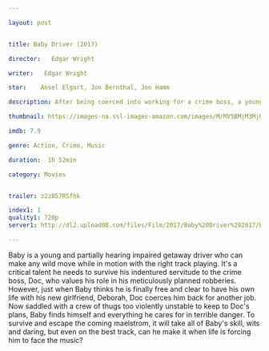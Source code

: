 ```yaml
---

layout: post


title: Baby Driver (2017)

director:   Edgar Wright 

writer:   Edgar Wright 

star:    Ansel Elgort, Jon Bernthal, Jon Hamm 

description: After being coerced into working for a crime boss, a young getaway driver finds himself taking part in a heist doomed to fail. 

thumbnail: https://images-na.ssl-images-amazon.com/images/M/MV5BMjM3MjQ1MzkxNl5BMl5BanBnXkFtZTgwODk1ODgyMjI@._V1_QL50_SY1000_CR0,0,674,1000_AL_.jpg

imdb: 7.9

genre: Action, Crime, Music

duration:  1h 52min

category: Movies


trailer: z2z857RSfhk

index1: 1
quality1: 720p
server1: http://dl2.upload08.com/files/Film/2017/Baby%20Driver%202017/Baby.Driver.2017.720p.BRrip.hevc.x265.RMTeam.FardaDL.mkv

---
```


Baby is a young and partially hearing impaired getaway driver who can make any wild move while in motion with the right track playing. It's a critical talent he needs to survive his indentured servitude to the crime boss, Doc, who values his role in his meticulously planned robberies. However, just when Baby thinks he is finally free and clear to have his own life with his new girlfriend, Deborah, Doc coerces him back for another job. Now saddled with a crew of thugs too violently unstable to keep to Doc's plans, Baby finds himself and everything he cares for in terrible danger. To survive and escape the coming maelstrom, it will take all of Baby's skill, wits and daring, but even on the best track, can he make it when life is forcing him to face the music?
